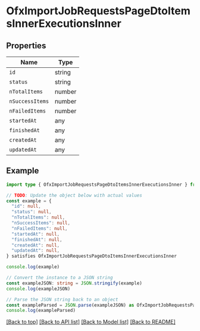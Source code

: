 
# OfxImportJobRequestsPageDtoItemsInnerExecutionsInner


## Properties

Name | Type
------------ | -------------
`id` | string
`status` | string
`nTotalItems` | number
`nSuccessItems` | number
`nFailedItems` | number
`startedAt` | any
`finishedAt` | any
`createdAt` | any
`updatedAt` | any

## Example

```typescript
import type { OfxImportJobRequestsPageDtoItemsInnerExecutionsInner } from '@usesofia/pegasus-core-api-sdk'

// TODO: Update the object below with actual values
const example = {
  "id": null,
  "status": null,
  "nTotalItems": null,
  "nSuccessItems": null,
  "nFailedItems": null,
  "startedAt": null,
  "finishedAt": null,
  "createdAt": null,
  "updatedAt": null,
} satisfies OfxImportJobRequestsPageDtoItemsInnerExecutionsInner

console.log(example)

// Convert the instance to a JSON string
const exampleJSON: string = JSON.stringify(example)
console.log(exampleJSON)

// Parse the JSON string back to an object
const exampleParsed = JSON.parse(exampleJSON) as OfxImportJobRequestsPageDtoItemsInnerExecutionsInner
console.log(exampleParsed)
```

[[Back to top]](#) [[Back to API list]](../README.md#api-endpoints) [[Back to Model list]](../README.md#models) [[Back to README]](../README.md)


